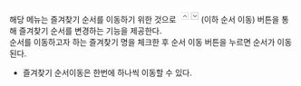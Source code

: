 해당 메뉴는 즐겨찾기 순서를 이동하기 위한 것으로 ![순서 이동](image-1.png)(이하 순서 이동) 버튼을 통해 즐겨찾기 순서를 변경하는 기능을 제공한다.  
순서를 이동하고자 하는 즐겨찾기 명을 체크한 후 순서 이동 버튼을 누르면 순서가 이동된다. 

* 즐겨찾기 순서이동은 한번에 하나씩 이동할 수 있다.
